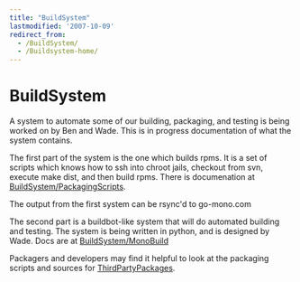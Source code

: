 ```yaml
---
title: "BuildSystem"
lastmodified: '2007-10-09'
redirect_from:
  - /BuildSystem/
  - /Buildsystem-home/
---
```


BuildSystem
===========

A system to automate some of our building, packaging, and testing is being worked on by Ben and Wade. This is in progress documentation of what the system contains.

The first part of the system is the one which builds rpms. It is a set of scripts which knows how to ssh into chroot jails, checkout from svn, execute make dist, and then build rpms. There is documenation at [BuildSystem/PackagingScripts](/BuildSystem/PackagingScripts).

The output from the first system can be rsync'd to go-mono.com

The second part is a buildbot-like system that will do automated building and testing. The system is being written in python, and is designed by Wade. Docs are at [BuildSystem/MonoBuild](/BuildSystem/MonoBuild)

Packagers and developers may find it helpful to look at the packaging scripts and sources for [ThirdPartyPackages](/ThirdPartyPackages).

